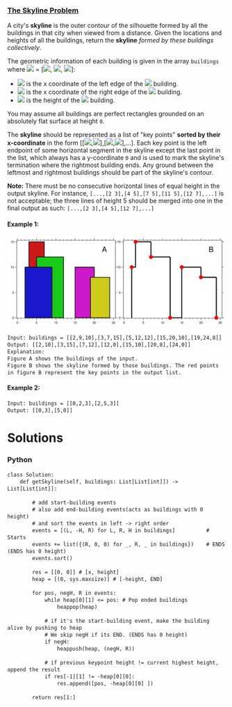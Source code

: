 ### [The Skyline Problem](https://leetcode.com/problems/the-skyline-problem/) <br>


A city's **skyline** is the outer contour of the silhouette formed by all the buildings in that city when viewed from a distance. Given the locations and heights of all the buildings, return the **skyline** *formed by these buildings collectively*.

The geometric information of each building is given in the array `buildings` where <img src="https://render.githubusercontent.com/render/math?math=buildings[i]"> = [<img src="https://render.githubusercontent.com/render/math?math=left_i">, <img src="https://render.githubusercontent.com/render/math?math=right_i">, <img src="https://render.githubusercontent.com/render/math?math=height_i">]:

 - <img src="https://render.githubusercontent.com/render/math?math=left_i"> is the x coordinate of the left edge of the <img src="https://render.githubusercontent.com/render/math?math=i^{th}"> building.
 - <img src="https://render.githubusercontent.com/render/math?math=right_i"> is the x coordinate of the right edge of the <img src="https://render.githubusercontent.com/render/math?math=i^{th}"> building.
 - <img src="https://render.githubusercontent.com/render/math?math=height_i"> is the height of the <img src="https://render.githubusercontent.com/render/math?math=i^{th}"> building.

You may assume all buildings are perfect rectangles grounded on an absolutely flat surface at height `0`.

The **skyline** should be represented as a list of "key points" **sorted by their x-coordinate** in the form [[<img src="https://render.githubusercontent.com/render/math?math=x_1">,<img src="https://render.githubusercontent.com/render/math?math=y_1">],[<img src="https://render.githubusercontent.com/render/math?math=x_2">,<img src="https://render.githubusercontent.com/render/math?math=y_2">],...]. Each key point is the left endpoint of some horizontal segment in the skyline except the last point in the list, which always has a y-coordinate `0` and is used to mark the skyline's termination where the rightmost building ends. Any ground between the leftmost and rightmost buildings should be part of the skyline's contour.

**Note:** There must be no consecutive horizontal lines of equal height in the output skyline. For instance, `[...,[2 3],[4 5],[7 5],[11 5],[12 7],...]` is not acceptable; the three lines of height 5 should be merged into one in the final output as such: `[...,[2 3],[4 5],[12 7],...]`



#### Example 1:
<img src="../../../../../images/218merged.jpg">

```
Input: buildings = [[2,9,10],[3,7,15],[5,12,12],[15,20,10],[19,24,8]]
Output: [[2,10],[3,15],[7,12],[12,0],[15,10],[20,8],[24,0]]
Explanation:
Figure A shows the buildings of the input.
Figure B shows the skyline formed by those buildings. The red points in figure B represent the key points in the output list.

```

#### Example 2:

```
Input: buildings = [[0,2,3],[2,5,3]]
Output: [[0,3],[5,0]]

```



# Solutions

### Python
```
class Solution:
    def getSkyline(self, buildings: List[List[int]]) -> List[List[int]]:
        
        # add start-building events
        # also add end-building events(acts as buildings with 0 height)
        # and sort the events in left -> right order
        events = [(L, -H, R) for L, R, H in buildings]          # Starts
        events += list({(R, 0, 0) for _, R, _ in buildings})    # ENDS (ENDS has 0 height)
        events.sort()

        res = [[0, 0]] # [x, height]
        heap = [(0, sys.maxsize)] # [-height, END]
        
        for pos, negH, R in events:
            while heap[0][1] <= pos: # Pop ended buildings
                heappop(heap)
                
            # if it's the start-building event, make the building alive by pushing to heap
            # We skip negH if its END. (ENDS has 0 height)
            if negH: 
                heappush(heap, (negH, R))
                
            # if previous keypoint height != current highest height, append the result
            if res[-1][1] != -heap[0][0]: 
                res.append([pos, -heap[0][0] ])
                
        return res[1:]

```
